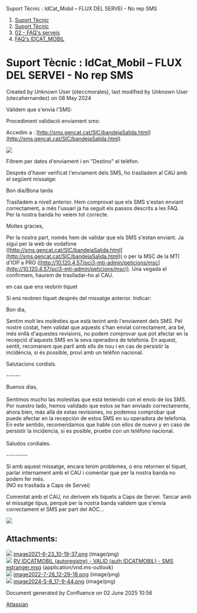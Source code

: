 Suport Tècnic : IdCat\_Mobil – FLUX DEL SERVEI - No rep SMS  

1.  [Suport Tècnic](index.html)
2.  [Suport Tècnic](13893782.html)
3.  [02 - FAQ's serveis](26313393.html)
4.  [FAQ's IDCAT\_MOBIL](28705595.html)

Suport Tècnic : IdCat\_Mobil – FLUX DEL SERVEI - No rep SMS
===========================================================

Created by Unknown User (oteccmorales), last modified by Unknown User (otecahernandez) on 08 May 2024

Validem que s'envia l'SMS:

Procediment validació enviament sms: 

Accedim a : [http://sms.gencat.cat/SIC/bandejaSalida.html](http://sms.gencat.cat/SIC/bandejaSalida.html)

![](attachments/77824021/100010412.png)

Filtrem per dates d'enviament i en "Destino" el telèfon. 

Després d'haver verificat l'enviament dels SMS, ho traslladem al CAU amb el següent missatge: 

Bon dia/Bona tarda

Traslladem a nivell anterior. Hem comprovat que els SMS s'estan enviant correctament, a més l'usuari ja ha seguit els passos descrits a les FAQ.  
Per la nostra banda ho veiem tot correcte.

Moltes gràcies,

Per la nostra part, només hem de validar que els SMS s'estan enviant. Ja sigui per la web de vodafone ([http://sms.gencat.cat/SIC/bandejaSalida.html](http://sms.gencat.cat/SIC/bandejaSalida.html)) o per la MSC de la MTI d'IOP a PRO ([http://10.120.4.57/pci3-mti-admin/peticions/msc](http://10.120.4.57/pci3-mti-admin/peticions/msc)). Una vegada el confirmem, haurem de traslladar-ho al CAU.

en cas que ens reobrin tiquet

Si ens reobren tiquet després del missatge anterior. Indicar:

Bon dia,  
  
Sentim molt les molèsties que està tenint amb l'enviament dels SMS. Pel nostre costat, hem validat que aquests s'han enviat correctament, ara bé, més enllà d'aquestes revisions, no podem comprovar que pot afectar en la recepció d'aquests SMS en la seva operadora de telefonia. En aquest, sentit, recomanem que parli amb ells de nou i en cas de persistir la incidència, si és possible, provi amb un telèfon nacional.  
  
Salutacions cordials.

\------

Buenos días,  
   
Sentimos mucho las molestias que está teniendo con el envío de los SMS. Por nuestro lado, hemos validado que estos se han enviado correctamente, ahora bien, más allá de estas revisiones, no podemos comprobar qué puede afectar en la recepción de estos SMS en su operadora de telefonía. En este sentido, recomendamos que hable con ellos de nuevo y en caso de persistir la incidencia, si es posible, pruebe con un teléfono nacional.  
   
Saludos cordiales.

\---------

Si amb aquest missatge, encara tenim problemes, o ens retornen el tiquet, parlar internament amb el CAU i comentar que per la nostra banda no podem fer més.  
(NO es trasllada a Caps de Servei)

  

  

Comentat amb el CAU, no derivem els tiquets a Caps de Servei. Tancar amb el missatge tipus, perquè per la nostra banda validem que s'envia correctament el SMS per part del AOC...

![](attachments/77824021/77824024.png)

Attachments:
------------

![](images/icons/bullet_blue.gif) [image2021-6-23\_10-19-37.png](attachments/77824021/77824022.png) (image/png)  
![](images/icons/bullet_blue.gif) [RV IDCATMOBIL (autoregistre) - VALID (auth IDCATMOBIL) - SMS estranger.msg](attachments/77824021/77824023.msg) (application/vnd.ms-outlook)  
![](images/icons/bullet_blue.gif) [image2022-7-26\_12-29-18.png](attachments/77824021/77824024.png) (image/png)  
![](images/icons/bullet_blue.gif) [image2024-5-8\_17-9-44.png](attachments/77824021/100010412.png) (image/png)  

Document generated by Confluence on 02 June 2025 10:56

[Atlassian](http://www.atlassian.com/)